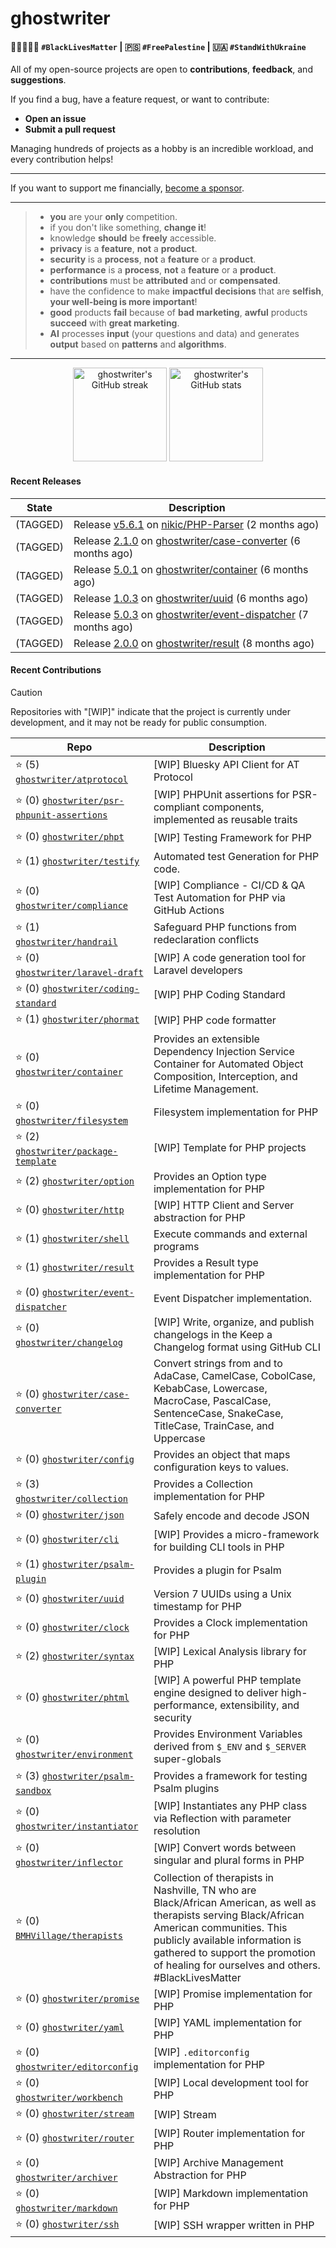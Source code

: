 # ghostwriter

#### ✊🏿🖤✊🏻 `#BlackLivesMatter` | 🇵🇸 `#FreePalestine` | 🇺🇦 `#StandWithUkraine`
  
All of my open-source projects are open to **contributions**, **feedback**, and **suggestions**.

If you find a bug, have a feature request, or want to contribute:
- **Open an issue**
- **Submit a pull request**

Managing hundreds of projects as a hobby is an incredible workload, and every contribution helps!

---

If you want to support me financially, [become a sponsor](https://github.com/sponsors/ghostwriter).

---

> - **you** are your **only** competition.
> - if you don't like something, **change it**!
> - knowledge **should** be **freely** accessible.
> - **privacy** is a **feature**, **not** a **product**.
> - **security** is a **process**, **not** a **feature** or a **product**.
> - **performance** is a **process**, **not** a **feature** or a **product**.
> - **contributions** must be **attributed** and or **compensated**.
> - have the confidence to make **impactful decisions** that are **selfish**, **your well-being is more important**!
> - **good** products **fail** because of **bad marketing**, **awful** products **succeed** with **great marketing**.
> - **AI** processes **input** (your questions and data) and generates **output** based on **patterns** and **algorithms**.

---

<div align="center">
    <img alt="ghostwriter's GitHub streak" height="150px" src="https://streak-stats.demolab.com/?user=ghostwriter">
    <img alt="ghostwriter's GitHub stats" height="150px" src="https://github-readme-stats.vercel.app/api?user=ghostwriter&username=ghostwriter&show_icons=true&count_private=true&hide_title=true&hide_rank=true&icon_color=333">
</div>

#### Recent Releases
| State | Description |
| --- | --- |
| (TAGGED) | Release [v5.6.1](https://github.com/nikic/PHP-Parser/releases/tag/v5.6.1) on [nikic/PHP-Parser](https://github.com/nikic/PHP-Parser) (2 months ago)|
| (TAGGED) | Release [2.1.0](https://github.com/ghostwriter/case-converter/releases/tag/2.1.0) on [ghostwriter/case-converter](https://github.com/ghostwriter/case-converter) (6 months ago)|
| (TAGGED) | Release [5.0.1](https://github.com/ghostwriter/container/releases/tag/5.0.1) on [ghostwriter/container](https://github.com/ghostwriter/container) (6 months ago)|
| (TAGGED) | Release [1.0.3](https://github.com/ghostwriter/uuid/releases/tag/1.0.3) on [ghostwriter/uuid](https://github.com/ghostwriter/uuid) (6 months ago)|
| (TAGGED) | Release [5.0.3](https://github.com/ghostwriter/event-dispatcher/releases/tag/5.0.3) on [ghostwriter/event-dispatcher](https://github.com/ghostwriter/event-dispatcher) (7 months ago)|
| (TAGGED) | Release [2.0.0](https://github.com/ghostwriter/result/releases/tag/2.0.0) on [ghostwriter/result](https://github.com/ghostwriter/result) (8 months ago)|

#### Recent Contributions

> [!CAUTION]
> Repositories with "[WIP]" indicate that the project is currently under development, and it may not be ready for public consumption.

| Repo | Description |
| --- | --- |
| ⭐️ (5) [`ghostwriter/atprotocol`](https://github.com/ghostwriter/atprotocol) | [WIP] Bluesky API Client for AT Protocol |
| ⭐️ (0) [`ghostwriter/psr-phpunit-assertions`](https://github.com/ghostwriter/psr-phpunit-assertions) | [WIP] PHPUnit assertions for PSR-compliant components, implemented as reusable traits |
| ⭐️ (0) [`ghostwriter/phpt`](https://github.com/ghostwriter/phpt) | [WIP] Testing Framework for PHP |
| ⭐️ (1) [`ghostwriter/testify`](https://github.com/ghostwriter/testify) | Automated test Generation for PHP code. |
| ⭐️ (0) [`ghostwriter/compliance`](https://github.com/ghostwriter/compliance) | [WIP] Compliance - CI/CD &amp; QA Test Automation for PHP via GitHub Actions |
| ⭐️ (1) [`ghostwriter/handrail`](https://github.com/ghostwriter/handrail) | Safeguard PHP functions from redeclaration conflicts |
| ⭐️ (0) [`ghostwriter/laravel-draft`](https://github.com/ghostwriter/laravel-draft) | [WIP] A code generation tool for Laravel developers |
| ⭐️ (0) [`ghostwriter/coding-standard`](https://github.com/ghostwriter/coding-standard) | [WIP] PHP Coding Standard |
| ⭐️ (1) [`ghostwriter/phormat`](https://github.com/ghostwriter/phormat) | [WIP] PHP code formatter |
| ⭐️ (0) [`ghostwriter/container`](https://github.com/ghostwriter/container) | Provides an extensible Dependency Injection Service Container for Automated Object Composition, Interception, and Lifetime Management. |
| ⭐️ (0) [`ghostwriter/filesystem`](https://github.com/ghostwriter/filesystem) | Filesystem implementation for PHP |
| ⭐️ (2) [`ghostwriter/package-template`](https://github.com/ghostwriter/package-template) | [WIP] Template for PHP projects |
| ⭐️ (2) [`ghostwriter/option`](https://github.com/ghostwriter/option) | Provides an Option type implementation for PHP |
| ⭐️ (0) [`ghostwriter/http`](https://github.com/ghostwriter/http) | [WIP] HTTP Client and Server abstraction for PHP |
| ⭐️ (1) [`ghostwriter/shell`](https://github.com/ghostwriter/shell) | Execute commands and external programs |
| ⭐️ (1) [`ghostwriter/result`](https://github.com/ghostwriter/result) | Provides a Result type implementation for PHP |
| ⭐️ (0) [`ghostwriter/event-dispatcher`](https://github.com/ghostwriter/event-dispatcher) | Event Dispatcher implementation. |
| ⭐️ (0) [`ghostwriter/changelog`](https://github.com/ghostwriter/changelog) | [WIP] Write, organize, and publish changelogs in the Keep a Changelog format using GitHub CLI |
| ⭐️ (0) [`ghostwriter/case-converter`](https://github.com/ghostwriter/case-converter) | Convert strings from and to AdaCase, CamelCase, CobolCase, KebabCase, Lowercase, MacroCase, PascalCase, SentenceCase, SnakeCase, TitleCase, TrainCase, and Uppercase |
| ⭐️ (0) [`ghostwriter/config`](https://github.com/ghostwriter/config) | Provides an object that maps configuration keys to values. |
| ⭐️ (3) [`ghostwriter/collection`](https://github.com/ghostwriter/collection) | Provides a Collection implementation for PHP |
| ⭐️ (0) [`ghostwriter/json`](https://github.com/ghostwriter/json) | Safely encode and decode JSON |
| ⭐️ (0) [`ghostwriter/cli`](https://github.com/ghostwriter/cli) | [WIP] Provides a micro-framework for building CLI tools in PHP |
| ⭐️ (1) [`ghostwriter/psalm-plugin`](https://github.com/ghostwriter/psalm-plugin) | Provides a plugin for Psalm |
| ⭐️ (0) [`ghostwriter/uuid`](https://github.com/ghostwriter/uuid) | Version 7 UUIDs using a Unix timestamp for PHP |
| ⭐️ (0) [`ghostwriter/clock`](https://github.com/ghostwriter/clock) | Provides a Clock implementation for PHP |
| ⭐️ (2) [`ghostwriter/syntax`](https://github.com/ghostwriter/syntax) | [WIP] Lexical Analysis library for PHP |
| ⭐️ (0) [`ghostwriter/phtml`](https://github.com/ghostwriter/phtml) | [WIP] A powerful PHP template engine designed to deliver high-performance, extensibility, and security |
| ⭐️ (0) [`ghostwriter/environment`](https://github.com/ghostwriter/environment) | Provides Environment Variables derived from `$_ENV` and `$_SERVER` super-globals |
| ⭐️ (3) [`ghostwriter/psalm-sandbox`](https://github.com/ghostwriter/psalm-sandbox) | Provides a framework for testing Psalm plugins |
| ⭐️ (0) [`ghostwriter/instantiator`](https://github.com/ghostwriter/instantiator) | [WIP] Instantiates any PHP class via Reflection with parameter resolution |
| ⭐️ (0) [`ghostwriter/inflector`](https://github.com/ghostwriter/inflector) | [WIP] Convert words between singular and plural forms in PHP |
| ⭐️ (0) [`BMHVillage/therapists`](https://github.com/BMHVillage/therapists) | Collection of therapists in Nashville, TN who are Black/African American, as well as therapists serving Black/African American communities. This publicly available information is gathered to support the promotion of healing for ourselves and others. #BlackLivesMatter |
| ⭐️ (0) [`ghostwriter/promise`](https://github.com/ghostwriter/promise) | [WIP] Promise implementation for PHP |
| ⭐️ (0) [`ghostwriter/yaml`](https://github.com/ghostwriter/yaml) | [WIP] YAML implementation for PHP |
| ⭐️ (0) [`ghostwriter/editorconfig`](https://github.com/ghostwriter/editorconfig) | [WIP] `.editorconfig` implementation for PHP |
| ⭐️ (0) [`ghostwriter/workbench`](https://github.com/ghostwriter/workbench) | [WIP] Local development tool for PHP |
| ⭐️ (0) [`ghostwriter/stream`](https://github.com/ghostwriter/stream) | [WIP] Stream |
| ⭐️ (0) [`ghostwriter/router`](https://github.com/ghostwriter/router) | [WIP] Router implementation for PHP |
| ⭐️ (0) [`ghostwriter/archiver`](https://github.com/ghostwriter/archiver) | [WIP] Archive Management Abstraction for PHP |
| ⭐️ (0) [`ghostwriter/markdown`](https://github.com/ghostwriter/markdown) | [WIP] Markdown implementation for PHP |
| ⭐️ (0) [`ghostwriter/ssh`](https://github.com/ghostwriter/ssh) | [WIP] SSH wrapper written in PHP |
